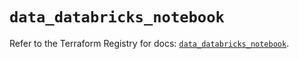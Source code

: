 # `data_databricks_notebook`

Refer to the Terraform Registry for docs: [`data_databricks_notebook`](https://registry.terraform.io/providers/databricks/databricks/1.48.0/docs/data-sources/notebook).
